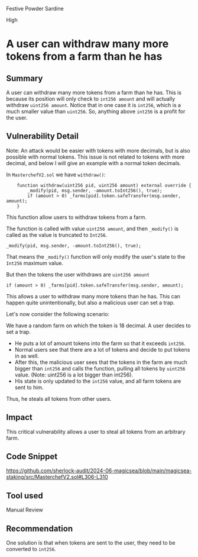 Festive Powder Sardine

High

# A user can withdraw many more tokens from a farm than he has

## Summary

A user can withdraw many more tokens from a farm than he has. This is because its position will only check to `int256 amount` and will actually withdraw `uint256 amount`. Notice that in one case it is `int256`, which is a much smaller value than `uint256`. So, anything above `int256` is a profit for the user.

## Vulnerability Detail

Note: An attack would be easier with tokens with more decimals, but is also possible with normal tokens. This issue is not related to tokens with more decimal, and below I will give an example with a normal token decimals.

In `MasterchefV2.sol` we have `withdraw()`:
```solidity
    function withdraw(uint256 pid, uint256 amount) external override {
        _modify(pid, msg.sender, -amount.toInt256(), true); 
        if (amount > 0) _farms[pid].token.safeTransfer(msg.sender, amount);
    }
```
This function allow users to withdraw tokens from a farm.

The function is called with value `uint256 amount`, and then `_modify()` is called as the value is truncated to `Int256`. 

```solidity
_modify(pid, msg.sender, -amount.toInt256(), true);
```

That means the `_modify()` function will only modify the user's state to the `Int256` maximum value. 

But then the tokens the user withdraws are `uint256 amount`
```solidity
if (amount > 0) _farms[pid].token.safeTransfer(msg.sender, amount);
```
This allows a user to withdraw many more tokens than he has. This can happen quite unintentionally, but also a malicious user can set a trap.

Let's now consider the following scenario:

We have a random farm on which the token is 18 decimal. A user decides to set a trap.

- He puts a lot of amount tokens into the farm so that it exceeds `int256`.
- Normal users see that there are a lot of tokens and decide to put tokens in as well.
- After this, the malicious user sees that the tokens in the farm are much bigger than `int256` and calls the function, pulling all tokens by `uint256` value. (Note: uint256 is a lot bigger than int256).
- His state is only updated to the `int256` value, and all farm tokens are sent to him.

Thus, he steals all tokens from other users.

## Impact

This critical vulnerability allows a user to steal all tokens from an arbitrary farm. 
## Code Snippet

https://github.com/sherlock-audit/2024-06-magicsea/blob/main/magicsea-staking/src/MasterchefV2.sol#L306-L310

## Tool used

Manual Review

## Recommendation

One solution is that when tokens are sent to the user, they need to be converted to `int256`.